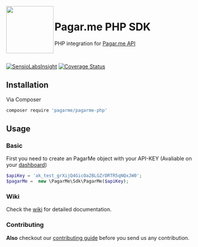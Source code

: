 <img src="https://cdn.rawgit.com/pagarme/brand/9ec30d3d4a6dd8b799bca1c25f60fb123ad66d5b/logo-circle.svg" width="127px" height="127px" align="left"/>

# Pagar.me PHP SDK

PHP integration for [Pagar.me  API](https://docs.pagar.me/api/)

<br>

[![SensioLabsInsight](https://insight.sensiolabs.com/projects/4c34cc13-e52f-492e-a2f2-dbcd398135a2/mini.png)](https://insight.sensiolabs.com/projects/4c34cc13-e52f-492e-a2f2-dbcd398135a2)
[![Coverage Status](https://coveralls.io/repos/github/pagarme/pagarme-php/badge.svg?branch=V3)](https://coveralls.io/github/pagarme/pagarme-php?branch=V3)

## Installation
Via Composer
```sh
composer require 'pagarme/pagarme-php'
```

## Usage
### Basic
First you need to create an PagarMe object with your API-KEY (Avaliable on your [dashboard](https://dashboard.pagar.me/#/myaccount/apikeys))
```php
$apiKey = 'ak_test_grXijQ4GicOa2BLGZrDRTR5qNQxJW0';
$pagarMe =  new \PagarMe\Sdk\PagarMe($apiKey);
```
### Wiki
Check the [wiki](https://github.com/pagarme/pagarme-php/wiki) for detailed documentation.

### Contributing

**Also** checkout our [contributing guide](CONTRIBUTING.md) before you send us any contribution.
